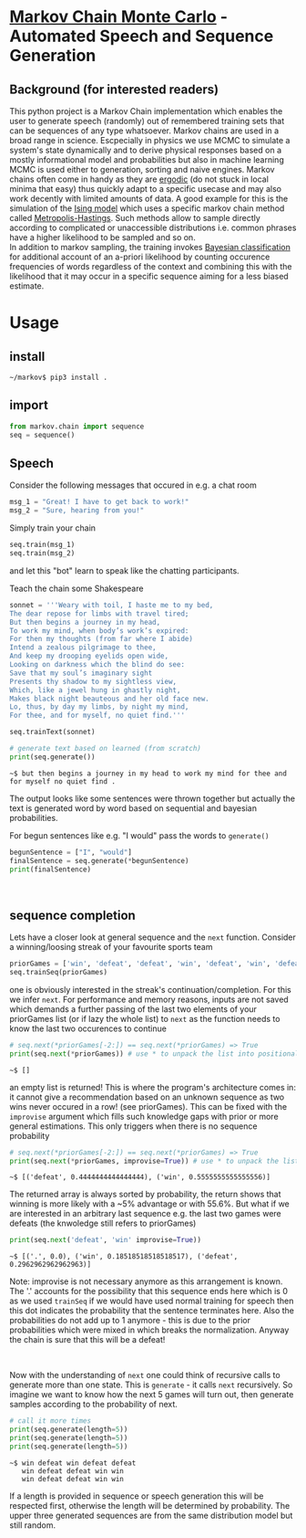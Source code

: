 # [Markov Chain Monte Carlo](https://en.wikipedia.org/wiki/Markov_chain_Monte_Carlo) - Automated Speech and Sequence Generation

## Background (for interested readers)
This python project is a Markov Chain implementation which enables the user to generate speech (randomly) out of remembered training sets that can be sequences of any type whatsoever. Markov chains are used in a broad range in science. Escpecially in physics we use MCMC to simulate a system's state dynamically and to derive physical responses based on a mostly informational model and probabilities but also in machine learning MCMC is used either to generation, sorting and naive engines. Markov chains often come in handy as they are [ergodic](https://en.wikipedia.org/wiki/Ergodicity) (do not stuck in local minima that easy) thus quickly adapt to a specific usecase and may also work decently with limited amounts of data. A good example for this is the simulation of the [Ising model](https://en.wikipedia.org/wiki/Ising_model#Metropolis_algorithm) which uses a specific markov chain method called [Metropolis-Hastings](https://en.wikipedia.org/wiki/Metropolis%E2%80%93Hastings_algorithm). Such methods allow to sample directly according to complicated or unaccessible distributions i.e. common phrases have a higher likelihood to be sampled and so on. <br>
In addition to markov sampling, the training invokes [Bayesian classification](https://en.wikipedia.org/wiki/Bayes_classifier) for additional account of an a-priori likelihood by counting occurence frequencies of words regardless of the context and combining this with the likelihood that it may occur in a specific sequence aiming for a less biased estimate.

# Usage

## install
```
~/markov$ pip3 install .
```

## import
```python
from markov.chain import sequence
seq = sequence()
```
## Speech
Consider the following messages that occured in e.g. a chat room <br>
```python
msg_1 = "Great! I have to get back to work!"
msg_2 = "Sure, hearing from you!"
```
Simply train your chain
```python
seq.train(msg_1)
seq.train(msg_2)
```
and let this "bot" learn to speak like the chatting participants.

Teach the chain some Shakespeare

```python
sonnet = '''Weary with toil, I haste me to my bed,
The dear repose for limbs with travel tired;
But then begins a journey in my head,
To work my mind, when body’s work’s expired:
For then my thoughts (from far where I abide)
Intend a zealous pilgrimage to thee,
And keep my drooping eyelids open wide,
Looking on darkness which the blind do see:
Save that my soul’s imaginary sight
Presents thy shadow to my sightless view,
Which, like a jewel hung in ghastly night,
Makes black night beauteous and her old face new.
Lo, thus, by day my limbs, by night my mind,
For thee, and for myself, no quiet find.'''

seq.trainText(sonnet)

# generate text based on learned (from scratch)
print(seq.generate()) 

```
```
~$ but then begins a journey in my head to work my mind for thee and for myself no quiet find .
```
The output looks like some sentences were thrown together but actually the text is generated word by word based on sequential and bayesian probabilities.

For begun sentences like e.g. "I would" pass the words to ``generate()``

```python
begunSentence = ["I", "would"]
finalSentence = seq.generate(*begunSentence)
print(finalSentence)
```

<br>

## sequence completion
Lets have a closer look at general sequence and the ```next``` function.
Consider a winning/loosing streak of your favourite sports team
```python
priorGames = ['win', 'defeat', 'defeat', 'win', 'defeat', 'win', 'defeat', 'win', 'win']
seq.trainSeq(priorGames) 
```
one is obviously interested in the streak's continuation/completion. For this we infer ```next```. For performance and memory reasons, inputs are not saved which demands a further passing of the last two elements of your priorGames list (or if lazy the whole list) to ```next``` as the function needs to know the last two occurences to continue
```python
# seq.next(*priorGames[-2:]) == seq.next(*priorGames) => True
print(seq.next(*priorGames)) # use * to unpack the list into positional arguments
```
```
~$ []
```

an empty list is returned! This is where the program's architecture comes in: it cannot give a recommendation based on an unknown sequence as two wins never occured in a row! (see priorGames). This can be fixed with the ```improvise``` argument which fills such knowledge gaps with prior or more general estimations. This only triggers when there is no sequence probability

```python
# seq.next(*priorGames[-2:]) == seq.next(*priorGames) => True
print(seq.next(*priorGames, improvise=True)) # use * to unpack the list into positional arguments
```
```
~$ [('defeat', 0.4444444444444444), ('win', 0.5555555555555556)]
```
The returned array is always sorted by probability, the return shows that winning is more likely with a ~5% advantage or with 55.6%.
But what if we are interested in an arbitrary last sequence e.g. the last two games were defeats (the knwoledge still refers to priorGames)
```python
print(seq.next('defeat', 'win' improvise=True)) 
```
```
~$ [('.', 0.0), ('win', 0.18518518518518517), ('defeat', 0.2962962962962963)]
```
Note: improvise is not necessary anymore as this arrangement is known.
The '.' accounts for the possibility that this sequence ends here which is 0 as we used ```trainSeq``` if we would have used normal training for speech then this dot indicates the probability that the sentence terminates here. Also the probabilities do not add up to 1 anymore - this is due to the prior probabilities which were mixed in which breaks the normalization. Anyway the chain is sure that this will be a defeat!

<br>

Now with the understanding of ```next``` one could think of recursive calls to generate more than one state. This is ```generate``` - it calls ```next``` recursively.
So imagine we want to know how the next 5 games will turn out, then generate samples according to the probability of next.

```python
# call it more times
print(seq.generate(length=5)) 
print(seq.generate(length=5)) 
print(seq.generate(length=5)) 
```
```
~$ win defeat win defeat defeat
   win defeat defeat win win
   win defeat defeat win win
```

If a length is provided in sequence or speech generation this will be respected first, otherwise the length will be determined by probability. The upper three generated sequences are from the same distribution model but still random.
